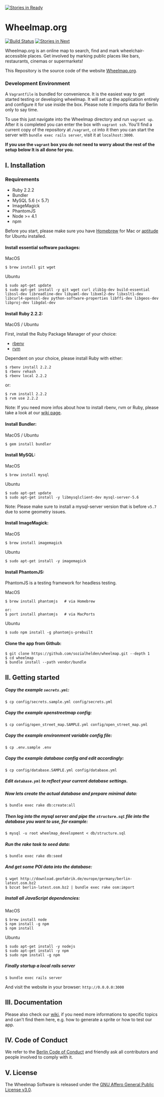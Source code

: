 [![Stories in Ready](https://badge.waffle.io/sozialhelden/wheelmap.png?label=ready&title=Ready)](https://waffle.io/sozialhelden/wheelmap)
# Wheelmap.org

[![Build Status](https://travis-ci.org/sozialhelden/wheelmap.svg?branch=master)](https://travis-ci.org/sozialhelden/wheelmap)
[![Stories in Next](https://badge.waffle.io/sozialhelden/wheelmap.png?label=next&title=Next)](https://waffle.io/sozialhelden/wheelmap)

Wheelmap.org is an online map to search, find and mark wheelchair-accessible places. Get involved by marking public places like bars, restaurants, cinemas or supermarkets!

This Repository is the source code of the website [Wheelmap.org](http://wheelmap.org/).

### Development Environment

A `Vagrantfile` is bundled for convenience. It is the easiest way to get started testing or developing wheelmap. It will set up the application entirely and configure it for use inside the box. Please note it imports data for Berlin only to say time.

To use this just navigate into the Wheelmap directory and run `vagrant up`. After it is completed you can enter the box with `vagrant ssh`. You'll find a current copy of the repository at `/vagrant`, `cd` into it then you can start the server with `bundle exec rails server`, visit it at `localhost:3000`.

**If you use the `vagrant` box you do not need to worry about the rest of the setup below It is all done for you.**

## I. Installation

### Requirements

- Ruby 2.2.2
- Bundler
- MySQL 5.6 (< 5.7)
- ImageMagick
- PhantomJS
- Node >= 4.1
- npm


Before you start, please make sure you have [Homebrew](http://brew.sh/) for Mac or [aptitude](http://packages.ubuntu.com/search?keywords=aptitude) for Ubuntu installed.

#### Install essential software packages:

MacOS

```
$ brew install git wget
```

Ubuntu

```
$ sudo apt-get update
$ sudo apt-get install -y git wget curl zlib1g-dev build-essential libssl-dev libreadline-dev libyaml-dev libxml2-dev libxslt1-dev libcurl4-openssl-dev python-software-properties libffi-dev libgeos-dev libproj-dev libgdal-dev
```

#### Install Ruby 2.2.2:

MacOS / Ubuntu

First, install the Ruby Package Manager of your choice:

- [rbenv](https://github.com/rbenv/rbenv)
- [rvm](https://rvm.io/rvm/install)

Dependent on your choice, please install Ruby with either:

```
$ rbenv install 2.2.2
$ rbenv rehash
$ rbenv local 2.2.2
```

or:

```
$ rvm install 2.2.2
$ rvm use 2.2.2
```

Note: If you need more infos about how to install rbenv, rvm or Ruby, please take a look at our [wiki page](https://github.com/sozialhelden/wheelmap/wiki/Install-rbenv,-rvm-&-ruby).


#### Install Bundler:

MacOS / Ubuntu

```
$ gem install bundler
```

#### Install MySQL:

MacOS

```
$ brew install mysql
```

Ubuntu

```
$ sudo apt-get update
$ sudo apt-get install -y libmysqlclient-dev mysql-server-5.6

```
Note: Please make sure to install a mysql-server version that is before `v5.7` due to some geometry issues.

#### Install ImageMagick:

MacOS

```
$ brew install imagemagick
```

Ubuntu
```
$ sudo apt-get install -y imagemagick
```

#### Install PhantomJS:

PhantomJS is a testing framework for headless testing.

MacOS

```
$ brew install phantomjs   # via Homebrew

or:
$ port install phantomjs   # via MacPorts
```

Ubuntu

```
$ sudo npm install -g phantomjs-prebuilt
```

#### Clone the app from Github:

```
$ git clone https://github.com/sozialhelden/wheelmap.git --depth 1
$ cd wheelmap
$ bundle install --path vendor/bundle
```

## II. Getting started

##### Copy the example `secrets.yml`:

```
$ cp config/secrets.sample.yml config/secrets.yml
```

##### Copy the example openstreetmap config:

```
$ cp config/open_street_map.SAMPLE.yml config/open_street_map.yml
```

##### Copy the example environment variable config file:

```
$ cp .env.sample .env
```

##### Copy the example database config and edit accordingly:

```
$ cp config/database.SAMPLE.yml config/database.yml
```

##### Edit `database.yml` to reflect your current database settings.

##### Now lets create the actual database and prepare minimal data:

```
$ bundle exec rake db:create:all
```

##### Then log into the mysql server and pipe the `structure.sql` file into the database you want to use, for example:

```
$ mysql -u root wheelmap_development < db/structure.sql
```

##### Run the rake task to seed data:

```
$ bundle exec rake db:seed
```

##### And get some POI data into the database:

```
$ wget http://download.geofabrik.de/europe/germany/berlin-latest.osm.bz2
$ bzcat berlin-latest.osm.bz2 | bundle exec rake osm:import
```

##### Install all JavaScript dependencies:

MacOS

```
$ brew install node
$ npm install -g npm
$ npm install
```

Ubuntu

```
$ sudo apt-get install -y nodejs
$ sudo apt-get install -y npm
$ sudo npm install -g npm
```

##### Finally startup a local rails server

```
$ bundle exec rails server
```

And visit the website in your browser: `http://0.0.0.0:3000`

## III. Documentation

Please also check our [wiki](https://github.com/sozialhelden/wheelmap/wiki), if you need more informations to specific topics and can't find them here, e.g. how to generate a sprite or how to test our app.


## IV. Code of Conduct

We refer to the [Berlin Code of Conduct](http://berlincodeofconduct.org/) and friendly ask all contributors and people involved to comply with it.

## V. License

The Wheelmap Software is released under the [GNU Affero General Public License v3.0](/LICENSE).
